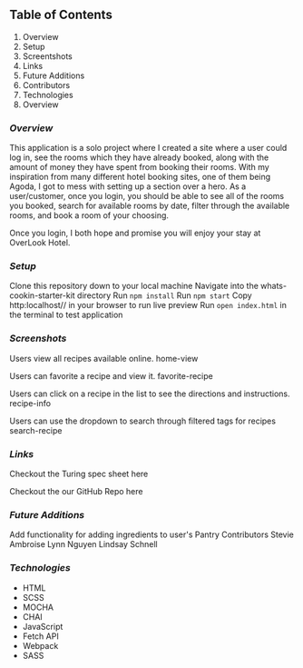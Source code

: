 ## Table of Contents
1. Overview
1. Setup
1. Screentshots
1. Links
1. Future Additions
1. Contributors
1. Technologies
1. Overview

### _Overview_
This application is a solo project where I created a site where a user could log in, see the rooms which they have already booked, along with the amount of money they have spent from booking their rooms. With my inspiration from many different hotel booking sites, one of them being Agoda, I got to mess with setting up a section over a hero. As a user/customer, once you login, you should be able to see all of the rooms you booked, search for available rooms by date, filter through the available rooms, and book a room of your choosing. 

Once you login, I both hope and promise you will enjoy your stay at OverLook Hotel.


### _Setup_
Clone this repository down to your local machine
Navigate into the whats-cookin-starter-kit directory
Run `npm install`
Run `npm start`
Copy http:localhost// in your browser to run live preview
Run `open index.html` in the terminal to test application


### _Screenshots_
Users view all recipes available online. home-view

Users can favorite a recipe and view it.
favorite-recipe

Users can click on a recipe in the list to see the directions and instructions. recipe-info

Users can use the dropdown to search through filtered tags for recipes search-recipe


### _Links_
Checkout the Turing spec sheet here

Checkout the our GitHub Repo here


### _Future Additions_
Add functionality for adding ingredients to user's Pantry
Contributors
Stevie Ambroise Lynn Nguyen
Lindsay Schnell


### _Technologies_
- HTML
- SCSS
- MOCHA
- CHAI
- JavaScript
- Fetch API
- Webpack
- SASS